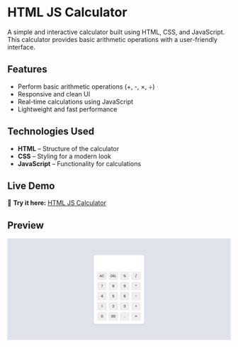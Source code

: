 # HTML JS Calculator  

A simple and interactive calculator built using HTML, CSS, and JavaScript. This calculator provides basic arithmetic operations with a user-friendly interface.  

## Features  
- Perform basic arithmetic operations (+, -, ×, ÷)  
- Responsive and clean UI  
- Real-time calculations using JavaScript  
- Lightweight and fast performance  

## Technologies Used  
- **HTML** – Structure of the calculator  
- **CSS** – Styling for a modern look  
- **JavaScript** – Functionality for calculations  

## Live Demo  
🔗 **Try it here:** [HTML JS Calculator](https://abhishek-a2077.github.io/html-js-calculator/)  

## Preview  
![HTML JS Calculator Preview](html%20js%20calculator%20preview.jpg)


